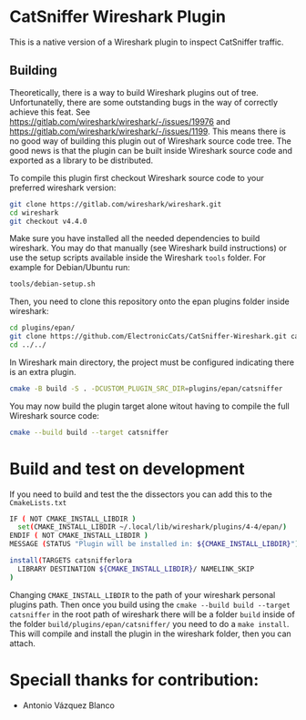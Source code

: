 # CatSniffer Wireshark Plugin

This is a native version of a Wireshark plugin to inspect CatSniffer traffic.

## Building

Theoretically, there is a way to build Wireshark plugins out of tree.
Unfortunatelly, there are some outstanding bugs in the way of correctly achieve this feat.
See https://gitlab.com/wireshark/wireshark/-/issues/19976 and https://gitlab.com/wireshark/wireshark/-/issues/1199.
This means there is no good way of building this plugin out of Wireshark source code tree.
The good news is that the plugin can be built inside Wireshark source code and exported as a library to be distributed.

To compile this plugin first checkout Wireshark source code to your preferred wireshark version:
```bash
git clone https://gitlab.com/wireshark/wireshark.git
cd wireshark
git checkout v4.4.0
```

Make sure you have installed all the needed dependencies to build wireshark. You may do that manually (see Wireshark build instructions) or use the setup scripts available inside the Wireshark `tools` folder.
For example for Debian/Ubuntu run:
```bash
tools/debian-setup.sh
```

Then, you need to clone this repository onto the epan plugins folder inside wireshark:
```bash
cd plugins/epan/
git clone https://github.com/ElectronicCats/CatSniffer-Wireshark.git catsniffer
cd ../../
```

In Wireshark main directory, the project must be configured indicating there is an extra plugin.
```bash
cmake -B build -S . -DCUSTOM_PLUGIN_SRC_DIR=plugins/epan/catsniffer
```

You may now build the plugin target alone witout having to compile the full Wireshark source code:
```bash
cmake --build build --target catsniffer
```


# Build and test on development

If you need to build and test the the dissectors you can add this to the `CmakeLists.txt`
``` bash
IF ( NOT CMAKE_INSTALL_LIBDIR )
  set(CMAKE_INSTALL_LIBDIR ~/.local/lib/wireshark/plugins/4-4/epan/)
ENDIF ( NOT CMAKE_INSTALL_LIBDIR )
MESSAGE (STATUS "Plugin will be installed in: ${CMAKE_INSTALL_LIBDIR}")

install(TARGETS catsnifferlora
  LIBRARY DESTINATION ${CMAKE_INSTALL_LIBDIR}/ NAMELINK_SKIP
)
```
Changing `CMAKE_INSTALL_LIBDIR` to the path of your wireshark personal plugins path.
Then once you build using the `cmake --build build --target catsniffer` in the root path of wireshark there will be a folder `build` inside of the folder `build/plugins/epan/catsniffer/` you need to do a `make install`. This will compile and install the plugin in the wireshark folder, then you can attach.


# Speciall thanks for contribution:
  - Antonio Vázquez Blanco 
